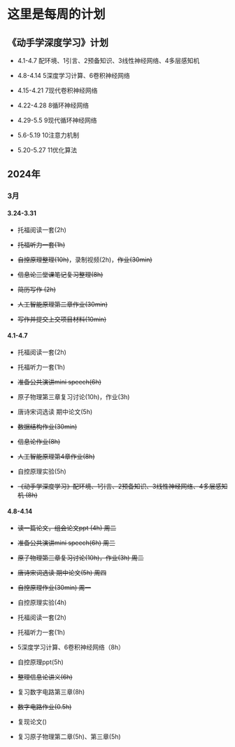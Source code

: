 # 这里是每周的计划
## 《动手学深度学习》计划
- 4.1-4.7 配环境、1引言、2预备知识、3线性神经网络、4多层感知机

- 4.8-4.14 5深度学习计算、6卷积神经网络

- 4.15-4.21 7现代卷积神经网络

- 4.22-4.28 8循环神经网络

- 4.29-5.5 9现代循环神经网络

- 5.6-5.19 10注意力机制

- 5.20-5.27 11优化算法

## 2024年
### 3月
#### 3.24-3.31
- 托福阅读一套(2h)

- ~~托福听力一套(1h)~~

- ~~自控原理整理(10h)~~，录制视频(2h)，~~作业(30min)~~

- ~~信息论三堂课笔记复习整理(8h)~~

- ~~简历写作 (2h)~~

- ~~人工智能原理第二章作业(30min)~~

- ~~写作并提交上交项目材料(10min)~~

#### 4.1-4.7
- 托福阅读一套(2h)

- 托福听力一套(1h)

- ~~准备公共演讲mini speech(6h)~~

- 原子物理第三章复习讨论(10h)，作业(3h)

- 唐诗宋词选读 期中论文(5h)

- ~~数据结构作业(30min)~~ 

- ~~信息论作业(8h)~~

- ~~人工智能原理第4章作业(8h)~~

- 自控原理实验(5h)

- ~~《动手学深度学习》配环境、1引言、2预备知识、3线性神经网络、4多层感知机 (8h)~~

#### 4.8-4.14
- ~~读一篇论文，组会论文ppt (4h) 周二~~

- ~~准备公共演讲mini speech(6h) 周三~~

- ~~原子物理第三章复习讨论(10h)，作业(3h)  周二~~

- ~~唐诗宋词选读 期中论文(5h) 周四~~

- ~~自控原理作业(30min) 周一~~

- 自控原理实验(4h)

- 托福阅读一套(2h)

- 托福听力一套(1h)

- 5深度学习计算、6卷积神经网络（8h）

- 自控原理ppt(5h)

- ~~整理信息论讲义(6h)~~

- 复习数字电路第三章(8h)

- ~~数字电路作业(0.5h)~~

- 复现论文()

- 复习原子物理第二章(5h)、第三章(5h)